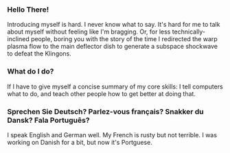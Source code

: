 ### Hello There!

Introducing myself is hard. I never know what to say. It's hard for me to talk about myself without feeling like I'm bragging. Or, for less technically-inclined people, boring you with the story of the time I redirected the warp plasma flow to the main deflector dish to generate a subspace shockwave to defeat the Klingons. 

### What do I do?
If I have to give myself a concise summary of my core skills: I tell computers what to do, and teach other people how to get better at doing that.

### Sprechen Sie Deutsch? Parlez-vous français? Snakker du Dansk? Fala Português?
I speak English and German well. My French is rusty but not terrible. I was working on Danish for a bit, but now it's Portguese. 

<!--
**jzarnett/jzarnett** is a ✨ _special_ ✨ repository because its `README.md` (this file) appears on your GitHub profile.

Here are some ideas to get you started:

- 🔭 I’m currently working on ...
- 🌱 I’m currently learning ...
- 👯 I’m looking to collaborate on ...
- 🤔 I’m looking for help with ...
- 💬 Ask me about ...
- 📫 How to reach me: ...
- 😄 Pronouns: ...
- ⚡ Fun fact: ...
-->
